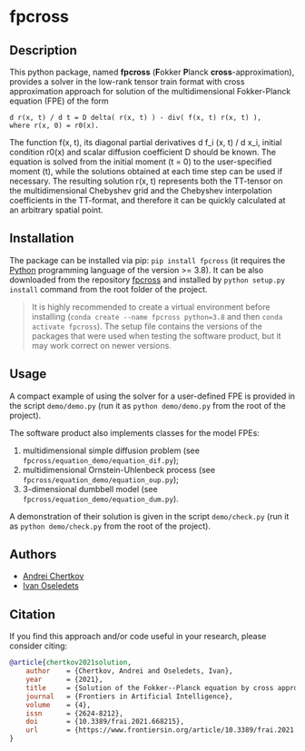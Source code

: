 # fpcross


## Description

This python package, named **fpcross** (**F**okker **P**lanck **cross**-approximation), provides a solver in the low-rank tensor train format with cross approximation approach for solution of the multidimensional Fokker-Planck equation (FPE) of the form

```
d r(x, t) / d t = D delta( r(x, t) ) - div( f(x, t) r(x, t) ),
where r(x, 0) = r0(x).
```

The function f(x, t), its diagonal partial derivatives d f_i (x, t) / d x_i, initial condition r0(x) and scalar diffusion coefficient D should be known. The equation is solved from the initial moment (t = 0) to the user-specified moment (t), while the solutions obtained at each time step can be used if necessary. The resulting solution r(x, t) represents both the TT-tensor on the multidimensional Chebyshev grid and the Chebyshev interpolation coefficients in the TT-format, and therefore it can be quickly calculated at an arbitrary spatial point.


## Installation

The package can be installed via pip: `pip install fpcross` (it requires the [Python](https://www.python.org) programming language of the version >= 3.8). It can be also downloaded from the repository [fpcross](https://github.com/AndreiChertkov/fpcross) and installed by `python setup.py install` command from the root folder of the project.

> It is highly recommended to create a virtual environment before installing (`conda create --name fpcross python=3.8` and then `conda activate fpcross`). The setup file contains the versions of the packages that were used when testing the software product, but it may work correct on newer versions.


## Usage

A compact example of using the solver for a user-defined FPE is provided in the script `demo/demo.py` (run it as `python demo/demo.py` from the root of the project).

The software product also implements classes for the model FPEs:
1. multidimensional simple diffusion problem (see `fpcross/equation_demo/equation_dif.py`);
2. multidimensional Ornstein-Uhlenbeck process (see `fpcross/equation_demo/equation_oup.py`);
3. 3-dimensional dumbbell model (see `fpcross/equation_demo/equation_dum.py`).

A demonstration of their solution is given in the script `demo/check.py` (run it as `python demo/check.py` from the root of the project).


## Authors

- [Andrei Chertkov](https://github.com/AndreiChertkov)
- [Ivan Oseledets](https://github.com/oseledets)


## Citation

If you find this approach and/or code useful in your research, please consider citing:

```bibtex
@article{chertkov2021solution,
    author    = {Chertkov, Andrei and Oseledets, Ivan},
    year      = {2021},
    title     = {Solution of the Fokker--Planck equation by cross approximation method in the tensor train format},
    journal   = {Frontiers in Artificial Intelligence},
    volume    = {4},
    issn      = {2624-8212},
    doi       = {10.3389/frai.2021.668215},
    url       = {https://www.frontiersin.org/article/10.3389/frai.2021.668215}
}
```

